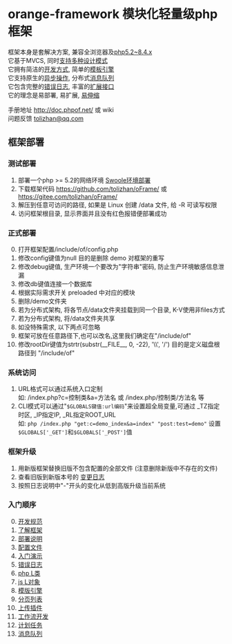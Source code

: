 # orange-framework 模块化轻量级php框架

框架本身是套解决方案, 兼容全浏览器及[php5.2~8.4.x](http://doc.phpof.net/?oFrame/FAQ/namespace.html,oFrame/navigation.html)<br>
它基于MVCS, 同时[支持多种设计模式](http://doc.phpof.net/?oFrame/FAQ/architect.html,oFrame/navigation.html)<br>
它拥有简洁的[开发方式](http://doc.phpof.net/?oFrame/helpManual/controller.html,oFrame/navigation.html,work), 简单的[模板引擎](http://doc.phpof.net/?oFrame/helpManual/htmlTpl.html,oFrame/navigation.html)<br>
它支持原生的[异步操作](http://doc.phpof.net/?oFrame/components/timer.html,oFrame/navigation.html), 分布式[消息队列](http://doc.phpof.net/?oFrame/components/mq.html,oFrame/navigation.html)<br>
它包含完整的[错误日志](http://doc.phpof.net/?oFrame/helpManual/error.html,oFrame/navigation.html), 丰富的[扩展接口](http://doc.phpof.net/?oFrame/FAQ/baseExtends.html,oFrame/navigation.html)<br>
它的理念是易部署, 易扩展, [易伸缩](http://doc.phpof.net/?oFrame/FAQ/issue.html,oFrame/navigation.html,scaling)

手册地址 http://doc.phpof.net/ 或 wiki<br>
问题反馈 tolizhan@qq.com

## 框架部署
### 测试部署
1. 部署一个php >= 5.2的网络环境 [Swoole环境部署](http://doc.phpof.net/?oFrame/helpManual/swoole.html,oFrame/navigation.html)
2. 下载框架代码 https://github.com/tolizhan/oFrame/ 或 https://gitee.com/tolizhan/oFrame/
3. 解压到任意可访问的路径, 如果是 Linux 创建 /data 文件, 给 -R 可读写权限
4. 访问框架根目录, 显示界面并且没有红色报错便部署成功

### 正式部署
0. 打开框架配置/include/of/config.php
1. 修改config键值为null 目的是删除 demo 对框架的重写
2. 修改debug键值, 生产环境一个要改为"字符串"密码, 防止生产环境敏感信息泄漏
3. 修改db键值连接一个数据库
4. 根据实际需求开关 preloaded 中对应的模块
5. 删除/demo文件夹
6. 若为分布式架构, 将各节点/data文件夹挂载到同一个目录, K-V使用非files方式
7. 若为分布式架构, 将/data文件夹共享
8. 如没特殊需求, 以下两点可忽略
9. 框架可放在任意路径下,也可以改名,这里我们确定在"/include/of"
10. 修改rootDir键值为strtr(substr(\_\_FILE\_\_, 0, -22), '\\\\', '/') 目的是定义磁盘根路径到 "/include/of"

### 系统访问
1. URL格式可以通过系统入口定制<br>
    如: /index.php?c=控制类&a=方法名 或 /index.php/控制类/方法名 等
2. CLI模式可以通过"`$GLOBALS键值:url编码`"来设置超全局变量,可通过 _TZ指定时区, _IP指定IP, _RL指定ROOT_URL<br>
    如: `php /index.php "get:c=demo_index&a=index" "post:test=demo"` 设置`$GLOBALS['_GET']`和`$GLOBALS['_POST']`值

### 框架升级
1. 用新版框架替换旧版不包含配置的全部文件 (注意删除新版中不存在的文件)
2. 查看旧版到新版本号的 [变更日志](changelog.txt)
3. 按照日志说明中"-"开头的变化从低到高版升级当前系统

### 入门顺序
0. [开发规范](http://doc.phpof.net/?codingStandard/htmlCssJsPhpMysql/general.html,codingStandard/navigation.html)
1. [了解框架](http://doc.phpof.net/?oFrame/gettingStarted/preface.html)
2. [部署说明](http://doc.phpof.net/?oFrame/gettingStarted/deploy.html)
3. [配置文件](http://doc.phpof.net/?oFrame/gettingStarted/config.html)
4. [入门演示](http://doc.phpof.net/?oFrame/gettingStarted/introduction.html)
5. [错误日志](http://doc.phpof.net/?oFrame/gettingStarted/error.html,oFrame/navigation.html)
6. [php L类 ](http://doc.phpof.net/?oFrame/gettingStarted/Lphp.html)
7. [js L对象](http://doc.phpof.net/?oFrame/gettingStarted/L.js.html)
8. [模版引擎](http://doc.phpof.net/?oFrame/gettingStarted/htmlTpl.html,oFrame/navigation.html)
9. [分页列表](http://doc.phpof.net/?oFrame/gettingStarted/pageTable.html)
10. [上传插件](http://doc.phpof.net/?oFrame/integrated/oUpload.html,oFrame/navigation.html)
11. [工作流开发](http://doc.phpof.net/?oFrame/helpManual/controller.html,oFrame/navigation.html,work)
12. [计划任务](http://doc.phpof.net/?oFrame/components/timer.html,oFrame/navigation.html)
13. [消息队列](http://doc.phpof.net/?oFrame/components/mq.html,oFrame/navigation.html)